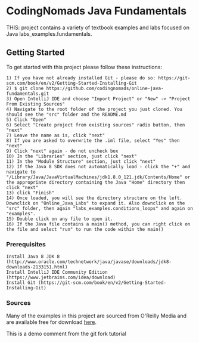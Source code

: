 # CodingNomads Java Fundamentals

THIS: project contains a variety of textbook examples and labs focused on Java labs_examples.fundamentals.

## Getting Started

To get started with this project please follow these instructions:
```
1) If you have not already installed Git - please do so: https://git-scm.com/book/en/v2/Getting-Started-Installing-Git
2) $ git clone https://github.com/codingnomads/online-java-fundamentals.git
3) Open IntelliJ IDE and choose "Import Project" or "New" -> "Project From Existing Sources"
4) Navigate to the root folder of the project you just cloned. You should see the "src" folder and the README.md
5) Click "Open"
6) Select "Create project from existing sources" radio button, then "next"
7) Leave the name as is, click "next"
8) If you are asked to overwrite the .iml file, select "Yes" then "next"
9) Click "next" again - do not uncheck box
10) In the "Libraries" section, just click "next"
11) In the "Module Structure" section, just click "next"
12) If the Java 8 SDK does not automatically load - click the "+" and navigate to "/Library/Java/JavaVirtualMachines/jdk1.8.0_121.jdk/Contents/Home" or the appropriate directory containing the Java "Home" directory then click "next"
13) click "Finish"
14) Once loaded, you will see the directory structure on the left. Downclick on "Online_Java_Labs" to expand it. Also downclick on the "src" folder, then again "labs_examples.conditions_loops" and again on "examples".
15) Double click on any file to open it.
16) If the Java file contains a main() method, you can right click on the file and select "run" to run the code within the main()
```

### Prerequisites

```
Install Java 8 JDK 8 (http://www.oracle.com/technetwork/java/javase/downloads/jdk8-downloads-2133151.html)
Install IntelliJ IDE Community Edition (https://www.jetbrains.com/idea/download)
Install Git (https://git-scm.com/book/en/v2/Getting-Started-Installing-Git)
```

### Sources
Many of the examples in this project are sourced from O'Reilly Media and are available free for download [here](https://www.mhprofessional.com/9781259589317-usa-java-a-beginners-guide-seventh-edition-group).

This is a demo comment from the git fork tutorial

